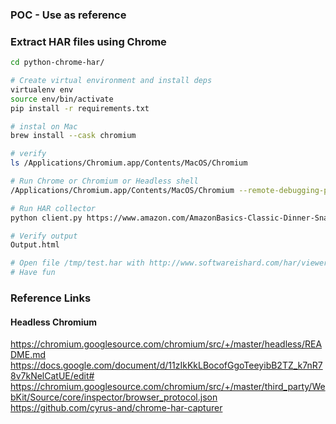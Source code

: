 ### POC - Use as reference

### Extract HAR files using Chrome  

```bash
cd python-chrome-har/

# Create virtual environment and install deps
virtualenv env
source env/bin/activate
pip install -r requirements.txt

# instal on Mac
brew install --cask chromium

# verify
ls /Applications/Chromium.app/Contents/MacOS/Chromium

# Run Chrome or Chromium or Headless shell
/Applications/Chromium.app/Contents/MacOS/Chromium --remote-debugging-port=9222  --enable-benchmarking --enable-net-benchmarking

# Run HAR collector
python client.py https://www.amazon.com/AmazonBasics-Classic-Dinner-Snack-Table/dp/B07MDJNF6R

# Verify output
Output.html

# Open file /tmp/test.har with http://www.softwareishard.com/har/viewer/
# Have fun
```

### Reference Links
#### Headless Chromium
https://chromium.googlesource.com/chromium/src/+/master/headless/README.md  
https://docs.google.com/document/d/11zIkKkLBocofGgoTeeyibB2TZ_k7nR78v7kNelCatUE/edit#  
https://chromium.googlesource.com/chromium/src/+/master/third_party/WebKit/Source/core/inspector/browser_protocol.json  
https://github.com/cyrus-and/chrome-har-capturer  



